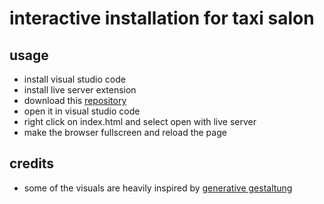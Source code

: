 # interactive installation for taxi salon

## usage
* install visual studio code
* install live server extension
* download this [repository](https://github.com/nantlab/nantlab-workshop-cc-taxisalon/archive/refs/heads/master.zip)
* open it in visual studio code
* right click on index.html and select open with live server
* make the browser fullscreen and reload the page


## credits
* some of the visuals are heavily inspired by [generative gestaltung](http://www.generative-gestaltung.de/2/)